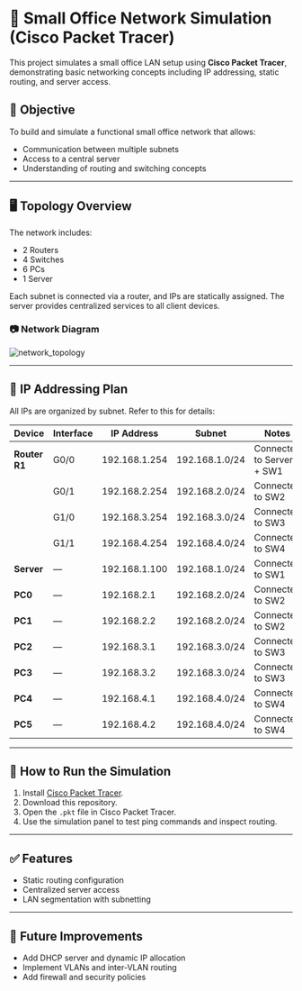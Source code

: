 # 🏢 Small Office Network Simulation (Cisco Packet Tracer)

This project simulates a small office LAN setup using **Cisco Packet Tracer**, demonstrating basic networking concepts including IP addressing, static routing, and server access.

## 🎯 Objective

To build and simulate a functional small office network that allows:
- Communication between multiple subnets
- Access to a central server
- Understanding of routing and switching concepts

---

## 🖥️ Topology Overview

The network includes:
- 2 Routers
- 4 Switches
- 6 PCs
- 1 Server

Each subnet is connected via a router, and IPs are statically assigned. The server provides centralized services to all client devices.

### 📷 Network Diagram

![network_topology](https://github.com/user-attachments/assets/1d2aea49-395a-4acd-bed0-9d697d0fb251)

---

## 📄 IP Addressing Plan

All IPs are organized by subnet. Refer to this for details:

| **Device**    | **Interface** | **IP Address** | **Subnet**     | **Notes**                 |
| ------------- | ------------- | -------------- | -------------- | ------------------------- |
| **Router R1** | G0/0          | 192.168.1.254  | 192.168.1.0/24 | Connected to Server + SW1 |
|               | G0/1          | 192.168.2.254  | 192.168.2.0/24 | Connected to SW2          |
|               | G1/0          | 192.168.3.254  | 192.168.3.0/24 | Connected to SW3          |
|               | G1/1          | 192.168.4.254  | 192.168.4.0/24 | Connected to SW4          |
| **Server**    | —             | 192.168.1.100  | 192.168.1.0/24 | Connected to SW1          |
| **PC0**       | —             | 192.168.2.1    | 192.168.2.0/24 | Connected to SW2          |
| **PC1**       | —             | 192.168.2.2    | 192.168.2.0/24 | Connected to SW2          |
| **PC2**       | —             | 192.168.3.1    | 192.168.3.0/24 | Connected to SW3          |
| **PC3**       | —             | 192.168.3.2    | 192.168.3.0/24 | Connected to SW3          |
| **PC4**       | —             | 192.168.4.1    | 192.168.4.0/24 | Connected to SW4          |
| **PC5**       | —             | 192.168.4.2    | 192.168.4.0/24 | Connected to SW4          |

---

## 🚀 How to Run the Simulation

1. Install [Cisco Packet Tracer](https://www.netacad.com/courses/packet-tracer).
2. Download this repository.
3. Open the `.pkt` file in Cisco Packet Tracer.
4. Use the simulation panel to test ping commands and inspect routing.

---

## ✅ Features

- Static routing configuration
- Centralized server access
- LAN segmentation with subnetting

---

## 🌟 Future Improvements

- Add DHCP server and dynamic IP allocation
- Implement VLANs and inter-VLAN routing
- Add firewall and security policies
